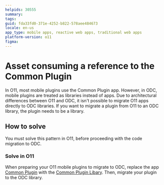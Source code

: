 ```yaml
---
helpids: 30555
summary: 
tags: 
guid: fda33fd0-371e-4252-b822-578aee484673
locale: en-us
app_type: mobile apps, reactive web apps, traditional web apps
platform-version: o11
figma: 
---
```


# Asset consuming a reference to the Common Plugin

In O11, most mobile plugins use the Common Plugin app. However, in ODC, mobile plugins are treated as libraries instead of apps. Due to architectural differences between O11 and ODC, it isn't possible to migrate O11 apps directly to ODC libraries. If you want to migrate a plugin from O11 to an ODC library, the plugin needs to be a library. 

## How to solve

You must solve this pattern in O11, before proceeding with the code migration to ODC.

### Solve in O11

When preparing your O11 mobile plugins to migrate to ODC, replace the app [Common Plugin](https://www.outsystems.com/forge/component-overview/1417/common-plugin-o11?_gl=1*as0iuv*_gcl_au*NzkwNzEzODg1LjE3MzQzMzc2MzM.*_ga*NzY1OTI2MjE3LjE2OTUwMjY5ODA.*_ga_ZD4DTMHWR2*MTc0MTA3ODk2OS4xNjUuMS4xNzQxMDg3NzU1LjU5LjAuMA..*_ga_HGKNZZMWJS*MTc0MTA4NzE0My40NTkuMS4xNzQxMDg3NzU1LjU5LjEuMTYyMDYzMzQwNg..*_ga_G11QMS1MBT*MTc0MTA4NzE0My4xMDUuMS4xNzQxMDg3NzU1LjAuMC4w) with the [Common Plugin Libary](https://www.outsystems.com/forge/component-overview/20521/common-plugin-library-o11?_gl=1*qnq6gw*_gcl_au*NzkwNzEzODg1LjE3MzQzMzc2MzM.*_ga*NzY1OTI2MjE3LjE2OTUwMjY5ODA.*_ga_ZD4DTMHWR2*MTc0MTA3ODk2OS4xNjUuMS4xNzQxMDg3Nzg4LjI2LjAuMA..*_ga_HGKNZZMWJS*MTc0MTA4NzE0My40NTkuMS4xNzQxMDg3Nzg4LjI2LjEuMTYyMDYzMzQwNg..*_ga_G11QMS1MBT*MTc0MTA4NzE0My4xMDUuMS4xNzQxMDg3Nzg4LjAuMC4w). Then, migrate your plugin to the ODC library. 
